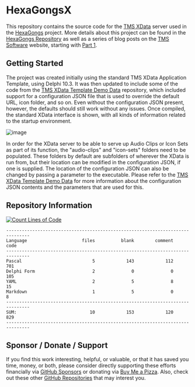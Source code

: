 # HexaGongsX
This repository contains the source code for the [TMS XData](https://www.tmssoftware.com/site/xdata.asp) server used in the  [HexaGongs](https://www.hexagongs.com) project.  More details about this project can be found in the [HexaGongs Repository](https://github.com/500Foods/HexaGongs) as well as a series of blog posts on the [TMS Software](https://www.tmssoftware.com) website, starting with [Part 1](https://www.tmssoftware.com/site/blog.asp?post=1106).

## Getting Started
The project was created initially using the standard TMS XData Application Template, using Delphi 10.3.  It was then updated to include some of the code from the [TMS XData Template Demo Data](https://github.com/500Foods/TMS-XData-TemplateDemoData) repository, which included support for a configuration JSON file that is used to override the default URL, icon folder, and so on.  Even without the configuration JSON present, however, the defaults should still work without any issues.  Once compiled, the standard XData interface is shown, with all kinds of information related to the startup environment.

![image](https://github.com/500Foods/HexaGongsX/assets/41052272/4afbb6ad-2c33-469f-98c6-8f761dd71b1b)

In order for the XData server to be able to serve up Audio Clips or Icon Sets as part of its function, the "audio-clips" and "icon-sets" folders need to be populated.  These folders by default are subfolders of wherever the XData is run from, but their location can be modified in the configuration JSON, if one is supplied.  The location of the configuration JSON can also be changed by passing a parameter to the executable. Please refer to the [TMS XData Template Demo Data](https://github.com/500Foods/TMS-XData-TemplateDemoData) for more information about the configuration JSON contents and the parameters that are used for this.

## Repository Information
[![Count Lines of Code](https://github.com/500Foods/HexaGongsX/actions/workflows/main.yml/badge.svg)](https://github.com/500Foods/HexaGongsX/actions/workflows/main.yml)
```
-------------------------------------------------------------------------------
Language                     files          blank        comment           code
-------------------------------------------------------------------------------
Pascal                           5            143            112            701
Delphi Form                      2              0              0            105
YAML                             2              5              8             15
Markdown                         1              5              0              8
-------------------------------------------------------------------------------
SUM:                            10            153            120            829
-------------------------------------------------------------------------------
```

## Sponsor / Donate / Support
If you find this work interesting, helpful, or valuable, or that it has saved you time, money, or both, please consider directly supporting these efforts financially via [GitHub Sponsors](https://github.com/sponsors/500Foods) or donating via [Buy Me a Pizza](https://www.buymeacoffee.com/andrewsimard500). Also, check out these other [GitHub Repositories](https://github.com/500Foods?tab=repositories&q=&sort=stargazers) that may interest you.

